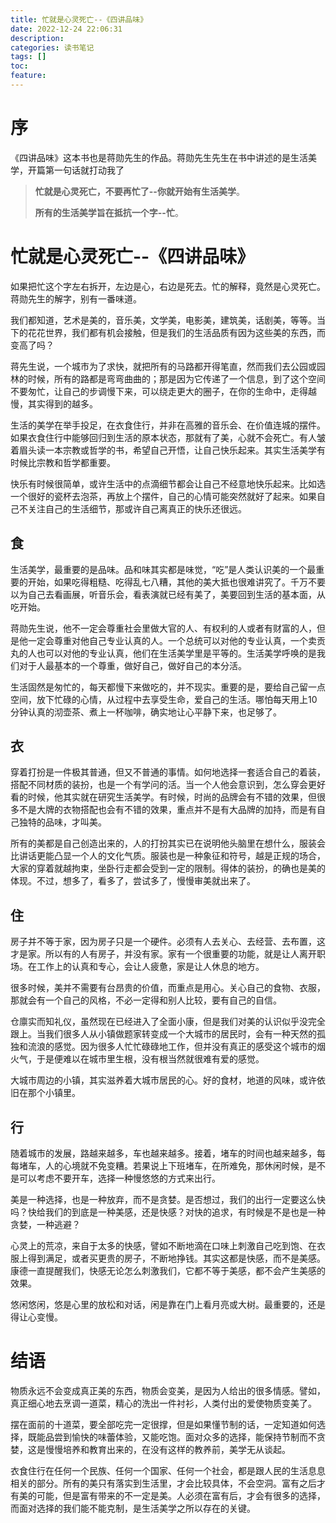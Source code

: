 ```yaml
---
title: 忙就是心灵死亡--《四讲品味》
date: 2022-12-24 22:06:31
description:
categories: 读书笔记
tags: []
toc:
feature:
---
```


# 序

《四讲品味》这本书也是蒋勋先生的作品。蒋勋先生先生在书中讲述的是生活美学，开篇第一句话就打动我了

> **忙就是心灵死亡，不要再忙了--你就开始有生活美学**。
>
> **所有的生活美学旨在抵抗一个字--忙**。

<!-- more -->

# 忙就是心灵死亡--《四讲品味》

如果把忙这个字左右拆开，左边是心，右边是死去。忙的解释，竟然是心灵死亡。蒋勋先生的解字，别有一番味道。

我们都知道，艺术是美的，音乐美，文学美，电影美，建筑美，话剧美，等等。当下的花花世界，我们都有机会接触，但是我们的生活品质有因为这些美的东西，而变高了吗？

蒋先生说，一个城市为了求快，就把所有的马路都开得笔直，然而我们去公园或园林的时候，所有的路都是弯弯曲曲的；那是因为它传递了一个信息，到了这个空间不要匆忙，让自己的步调慢下来，可以绕走更大的圈子，在你的生命中，走得越慢，其实得到的越多。

生活的美学在举手投足，在衣食住行，并非在高雅的音乐会、在价值连城的摆件。如果衣食住行中能够回归到生活的原本状态，那就有了美，心就不会死亡。有人皱着眉头读一本宗教或哲学的书，希望自己开悟，让自己快乐起来。其实生活美学有时候比宗教和哲学都重要。

快乐有时候很简单，或许生活中的点滴细节都会让自己不经意地快乐起来。比如选一个很好的瓷杯去泡茶，再放上个摆件，自己的心情可能突然就好了起来。如果自己不关注自己的生活细节，那或许自己离真正的快乐还很远。

## 食

生活美学，最重要的是品味。品和味其实都是味觉，“吃”是人类认识美的一个最重要的开始，如果吃得粗糙、吃得乱七八糟，其他的美大抵也很难讲究了。千万不要以为自己去看画展，听音乐会，看表演就已经有美了，美要回到生活的基本面，从吃开始。

蒋勋先生说，他不一定会尊重社会里做大官的人、有权利的人或者有财富的人，但是他一定会尊重对他自己专业认真的人。一个总统可以对他的专业认真，一个卖贡丸的人也可以对他的专业认真，他们在生活美学里是平等的。生活美学呼唤的是我们对于人最基本的一个尊重，做好自己，做好自己的本分活。

生活固然是匆忙的，每天都慢下来做吃的，并不现实。重要的是，要给自己留一点空间，放下忙碌的心情，从过程中去享受生命，爱自己的生活。哪怕每天用上10分钟认真的沏壶茶、煮上一杯咖啡，确实地让心平静下来，也足够了。

## 衣

穿着打扮是一件极其普通，但又不普通的事情。如何地选择一套适合自己的着装，搭配不同材质的装扮，也是一个有学问的活。当一个人他会意识到，怎么穿会更好看的时候，他其实就在研究生活美学。有时候，时尚的品牌会有不错的效果，但很多不是大牌的衣物搭配也会有不错的效果，重点并不是有大品牌的加持，而是有自己独特的品味，才叫美。

所有的美都是自己创造出来的，人的打扮其实已在说明他头脑里在想什么，服装会比讲话更能凸显一个人的文化气质。服装也是一种象征和符号，越是正规的场合，大家的穿着就越拘束，坐卧行走都会受到一定的限制。得体的装扮，的确也是美的体现。不过，想多了，看多了，尝试多了，慢慢审美就出来了。

## 住

房子并不等于家，因为房子只是一个硬件。必须有人去关心、去经营、去布置，这才是家。所以有的人有房子，并没有家。家有一个很重要的功能，就是让人离开职场。在工作上的认真和专心，会让人疲惫，家是让人休息的地方。

很多时候，美并不需要有台昂贵的价值，而重点是用心。关心自己的食物、衣服，那就会有一个自己的风格，不必一定得和别人比较，要有自己的自信。

仓廪实而知礼仪，虽然现在已经进入了全面小康，但是我们对美的认识似乎没完全跟上。当我们很多人从小镇做题家转变成一个大城市的居民时，会有一种天然的孤独和流浪的感觉。因为很多人忙忙碌碌地工作，但并没有真正的感受这个城市的烟火气，于是便难以在城市里生根，没有根当然就很难有爱的感觉。

大城市周边的小镇，其实滋养着大城市居民的心。好的食材，地道的风味，或许依旧在那个小镇里。

## 行

随着城市的发展，路越来越多，车也越来越多。接着，堵车的时间也越来越多，每每堵车，人的心境就不免变糟。若果说上下班堵车，在所难免，那休闲时候，是不是可以考虑不要开车，选择一种慢悠悠的方式来出行。

美是一种选择，也是一种放弃，而不是贪婪。是否想过，我们的出行一定要这么快吗？快给我们的到底是一种美感，还是快感？对快的追求，有时候是不是也是一种贪婪，一种逃避？

心灵上的荒凉，来自于太多的快感，譬如不断地滴在口味上刺激自己吃到饱、在衣服上得到满足，或者买更贵的房子，不断地挣钱。其实这都是快感，而不是美感。康德一直提醒我们，快感无论怎么刺激我们，它都不等于美感，都不会产生美感的效果。

悠闲悠闲，悠是心里的放松和对话，闲是靠在门上看月亮或大树。最重要的，还是得让心变慢。

# 结语

物质永远不会变成真正美的东西，物质会变美，是因为人给出的很多情感。譬如，真正细心地去烹调一道菜，精心的洗出一件衬衫，人类付出的爱使物质变美了。

摆在面前的十道菜，要全部吃完一定很撑，但是如果懂节制的话，一定知道如何选择，既能品尝到愉快的味蕾体验，又能吃饱。面对众多的选择，能保持节制而不贪婪，这是慢慢培养和教育出来的，在没有这样的教养前，美学无从谈起。

衣食住行在任何一个民族、任何一个国家、任何一个社会，都是跟人民的生活息息相关的部分。所有的美只有落实到生活里，才会比较具体，不会空洞。富有之后才有美的可能，但是富有带来的不一定是美。人必须在富有后，才会有很多的选择，而面对选择的我们能不能克制，是生活美学之所以存在的关键。